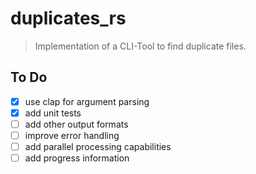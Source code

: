 # duplicates_rs

> Implementation of a CLI-Tool to find duplicate files.

## To Do
- [x] use clap for argument parsing
- [x] add unit tests
- [ ] add other output formats
- [ ] improve error handling
- [ ] add parallel processing capabilities
- [ ] add progress information